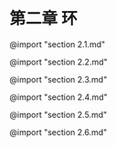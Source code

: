 # 第二章 环

@import "section 2.1.md"

@import "section 2.2.md"

@import "section 2.3.md"

@import "section 2.4.md"

@import "section 2.5.md"

@import "section 2.6.md"

